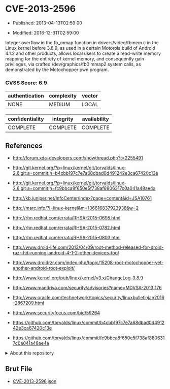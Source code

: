 # CVE-2013-2596

- Published: 2013-04-13T02:59:00

- Modified: 2016-12-31T02:59:00

Integer overflow in the fb_mmap function in drivers/video/fbmem.c in the Linux kernel before 3.8.9, as used in a certain Motorola build of Android 4.1.2 and other products, allows local users to create a read-write memory mapping for the entirety of kernel memory, and consequently gain privileges, via crafted /dev/graphics/fb0 mmap2 system calls, as demonstrated by the Motochopper pwn program.

### CVSS Score: **6.9**

| authentication | complexity | vector |
| --- | --- | --- |
| NONE | MEDIUM | LOCAL |

| confidentiality | integrity | availability |
| --- | --- | --- |
| COMPLETE | COMPLETE | COMPLETE |

## References

* http://forum.xda-developers.com/showthread.php?t=2255491

* http://git.kernel.org/?p=linux/kernel/git/torvalds/linux-2.6.git;a=commit;h=b4cbb197c7e7a68dbad0d491242e3ca67420c13e

* http://git.kernel.org/?p=linux/kernel/git/torvalds/linux-2.6.git;a=commit;h=fc9bbca8f650e5f738af8806317c0a041a48ae4a

* http://kb.juniper.net/InfoCenter/index?page=content&id=JSA10761

* http://marc.info/?l=linux-kernel&m=136616837923938&w=2

* http://rhn.redhat.com/errata/RHSA-2015-0695.html

* http://rhn.redhat.com/errata/RHSA-2015-0782.html

* http://rhn.redhat.com/errata/RHSA-2015-0803.html

* http://www.droid-life.com/2013/04/09/root-method-released-for-droid-razr-hd-running-android-4-1-2-other-devices-too/

* http://www.droidrzr.com/index.php/topic/15208-root-motochopper-yet-another-android-root-exploit/

* http://www.kernel.org/pub/linux/kernel/v3.x/ChangeLog-3.8.9

* http://www.mandriva.com/security/advisories?name=MDVSA-2013:176

* http://www.oracle.com/technetwork/topics/security/linuxbulletinjan2016-2867209.html

* http://www.securityfocus.com/bid/59264

* https://github.com/torvalds/linux/commit/b4cbb197c7e7a68dbad0d491242e3ca67420c13e

* https://github.com/torvalds/linux/commit/fc9bbca8f650e5f738af8806317c0a041a48ae4a

<details>
<summary>About this repository</summary> 

  This repository is part of the project [Live Hack CVE](https://github.com/Live-Hack-CVE). Main website can be found [www.live-hack.org](https://www.live-hack.org) 
  
  Made by [Sn0wAlice](https://github.com/Sn0wAlice) for the people that care about security and need to have a feed of the latest CVEs. Hope you enjoy it, don't forget to star the repo and follow me on [Twitter](https://twitter.com/Sn0wAlice) and [Github](https://github.com/Sn0wAlice). And that is my [personnal website](https://www.alice-snow.me/)

  - [Home Page](https://github.com/Live-Hack-CVE)
  - [Framework](https://github.com/Live-Hack-CVE/cve-framework)
  - [CVE database](https://github.com/Live-Hack-CVE/full_database)
  - [Changelog](https://github.com/Live-Hack-CVE/Changelog)
</details>

## Brut File

* [CVE-2013-2596.json](https://raw.githubusercontent.com/Live-Hack-CVE/full_database/main/cves/2013/CVE-2013-2596.json)

